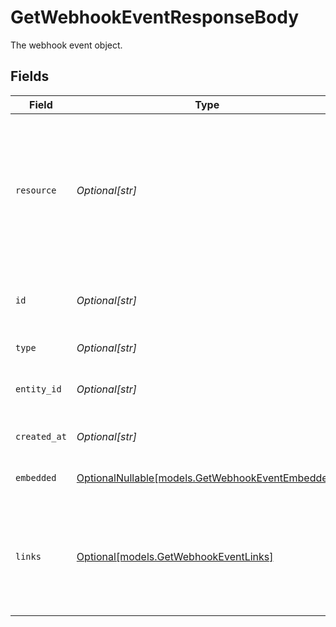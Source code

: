 # GetWebhookEventResponseBody

The webhook event object.


## Fields

| Field                                                                                                             | Type                                                                                                              | Required                                                                                                          | Description                                                                                                       | Example                                                                                                           |
| ----------------------------------------------------------------------------------------------------------------- | ----------------------------------------------------------------------------------------------------------------- | ----------------------------------------------------------------------------------------------------------------- | ----------------------------------------------------------------------------------------------------------------- | ----------------------------------------------------------------------------------------------------------------- |
| `resource`                                                                                                        | *Optional[str]*                                                                                                   | :heavy_minus_sign:                                                                                                | Indicates the response contains a webhook event object. Will always contain the string `event` for this endpoint. |                                                                                                                   |
| `id`                                                                                                              | *Optional[str]*                                                                                                   | :heavy_minus_sign:                                                                                                | The identifier uniquely referring to this event.                                                                  | event_GvJ8WHrp5isUdRub9CJyH                                                                                       |
| `type`                                                                                                            | *Optional[str]*                                                                                                   | :heavy_minus_sign:                                                                                                | The event's type.                                                                                                 | payment-link.paid                                                                                                 |
| `entity_id`                                                                                                       | *Optional[str]*                                                                                                   | :heavy_minus_sign:                                                                                                | The entity token that triggered the event                                                                         | pl_qng5gbbv8NAZ5gpM5ZYgx                                                                                          |
| `created_at`                                                                                                      | *Optional[str]*                                                                                                   | :heavy_minus_sign:                                                                                                | The event's date time of creation.                                                                                | 2024-06-10T14:23:45Z                                                                                              |
| `embedded`                                                                                                        | [OptionalNullable[models.GetWebhookEventEmbedded]](../models/getwebhookeventembedded.md)                          | :heavy_minus_sign:                                                                                                | Full payload of the event.                                                                                        |                                                                                                                   |
| `links`                                                                                                           | [Optional[models.GetWebhookEventLinks]](../models/getwebhookeventlinks.md)                                        | :heavy_minus_sign:                                                                                                | An object with several relevant URLs. Every URL object will contain an `href` and a `type` field.                 |                                                                                                                   |